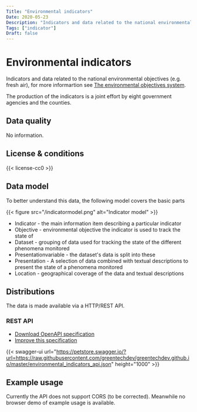 ```yaml
---
Title: "Environmental indicators"
Date: 2020-05-23
Description: "Indicators and data related to the national environmental objectives (e.g. fresh air)"
Tags: ["indicator"]
Draft: false
---
```


# Environmental indicators

Indicators and data related to the national environmental objectives (e.g. fresh air), for more informartion see [The environmental objectives system](http://www.sverigesmiljomal.se/environmental-objectives/).

The production of the indicators is a joint effort by eight government agencies and the counties.

## Data quality

No information.  

## License & conditions 

{{< license-cc0 >}}

## Data model

To better understand this data, the following model covers the basic parts

{{< figure src="/indicatormodel.png" alt="Indicator model" >}}

* Indicator - the main information item describing a particular indicator
* Objective - environmental objective the indicator is used to track the state of
* Dataset - grouping of data used for tracking the state of the different phenomena monitored
* Presentationvariable - the dataset's data is split into these
* Presentation - A selection of data combined with textual descriptions to present the state of a phenomena monitored
* Location - geographical coverage of the data and textual descriptions

## Distributions

The data is made available via a HTTP/REST API.

### REST API

* [Download OpenAPI specification](https://raw.githubusercontent.com/greentechdev/greentechdev.github.io/master/environmental_indicators_api.json)
* [Improve this specification](https://github.com/greentechdev/greentechdev.github.io/edit/master/environmental_indicators_api.json)

{{< swagger-ui url="https://petstore.swagger.io/?url=https://raw.githubusercontent.com/greentechdev/greentechdev.github.io/master/environmental_indicators_api.json" height="1000" >}}

## Example usage

Currently the API does not support CORS (to be corrected). Meanwhile no browser demo of example usage is available.
